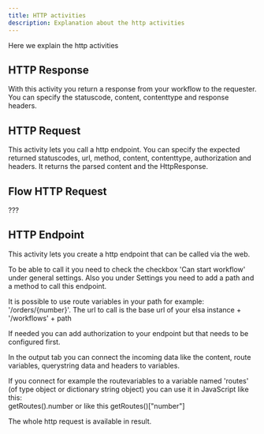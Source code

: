 ```yaml
---
title: HTTP activities
description: Explanation about the http activities
---
```


Here we explain the http activities

## HTTP Response
With this activity you return a response from your workflow to the requester. 
You can specify the statuscode, content, contenttype and response headers.

## HTTP Request
This activity lets you call a http endpoint. You can specify the expected returned statuscodes, url, method, content, contenttype, authorization and headers.
It returns the parsed content and the HttpResponse.

## Flow HTTP Request
???

## HTTP Endpoint
This activity lets you create a http endpoint that can be called via the web.

To be able to call it you need to check the checkbox 'Can start workflow' under general settings.
Also you under Settings you need to add a path and a method to call this endpoint. 

It is possible to use route variables in your path for example: '/orders/{number}'.
The url to call is the base url of your elsa instance + '/workflows' + path

If needed you can add authorization to your endpoint but that needs to be configured first.

In the output tab you can connect the incoming data like the content, route variables, querystring data and headers to variables.

If you connect for example the routevariables to a variable named 'routes' (of type object or dictionary string object) you can use it in JavaScript like this:  
getRoutes().number or like this getRoutes()["number"]

The whole http request is available in result.




